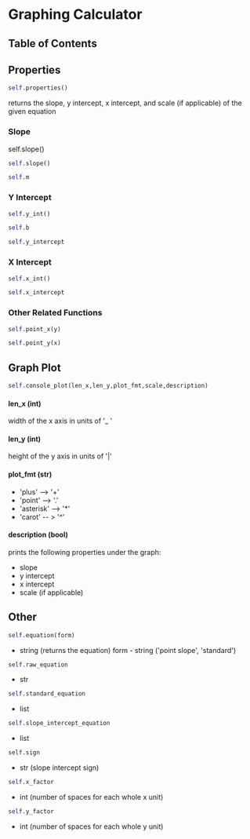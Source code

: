 # Graphing Calculator



## Table of Contents



## Properties

```python
self.properties()
```

returns the slope, y intercept, x intercept, and scale (if applicable) of the given equation

### Slope

self.slope()

```python
self.slope()
```

```python
self.m
```

### Y Intercept

```python
self.y_int()
```

```python
self.b
```

```python
self.y_intercept
```

### X Intercept

```python
self.x_int()
```

```python
self.x_intercept
```

### Other Related Functions

```python
self.point_x(y)
```

```python
self.point_y(x)
```

## Graph Plot

```python
self.console_plot(len_x,len_y,plot_fmt,scale,description)
```

#### len_x (int)

width of the x axis in units of '_ '

#### len_y (int)

height of the y axis in units of '|'

#### plot_fmt (str)

- 'plus' --> '+'
- 'point' --> '.'
- 'asterisk' --> '*'
- 'carot' -- > '^'

#### description (bool)

prints the following properties under the graph:
- slope
- y intercept
- x intercept
- scale (if applicable)

## Other

```python
self.equation(form)
```

 - string (returns the equation)
form - string ('point slope', 'standard')


```python
self.raw_equation
```
 - str

```python
self.standard_equation
```
 - list

```python
self.slope_intercept_equation
```
- list

```python
self.sign
```
 - str (slope intercept sign)

```python
self.x_factor
```
 - int (number of spaces for each whole x unit)

```python
self.y_factor
```
 - int (number of spaces for each whole y unit)
